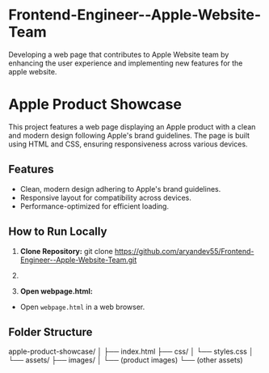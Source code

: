 # Frontend-Engineer--Apple-Website-Team
Developing a web page that contributes to Apple Website team by enhancing the user experience and implementing new features for the apple website.

# Apple Product Showcase

This project features a web page displaying an Apple product with a clean and modern design following Apple's brand guidelines. The page is built using HTML and CSS, ensuring responsiveness across various devices.

## Features

- Clean, modern design adhering to Apple's brand guidelines.
- Responsive layout for compatibility across devices.
- Performance-optimized for efficient loading.

## How to Run Locally

1. **Clone Repository:**
   git clone <https://github.com/aryandev55/Frontend-Engineer--Apple-Website-Team.git>

2.
2. **Open webpage.html:**
- Open `webpage.html` in a web browser.

## Folder Structure
apple-product-showcase/
│
├── index.html
├── css/
│ └── styles.css
│
└── assets/
├── images/
│ └── (product images)
└── (other assets)



   

